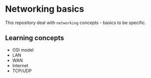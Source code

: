 # Networking basics
This repository deal with `networking` concepts - basics to be specific.

## Learning concepts
* OSI model
* LAN
* WAN
* Internet
* TCP/UDP

